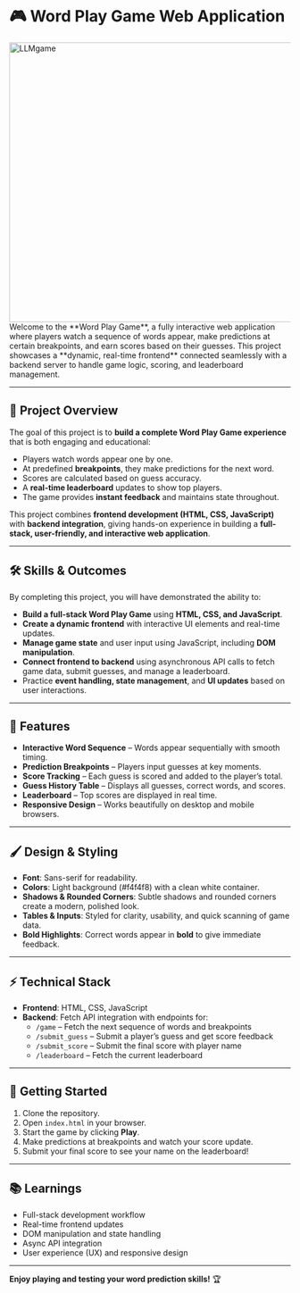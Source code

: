 # 🎮 Word Play Game Web Application

<img width="668" height="501" alt="LLMgame" src="https://github.com/user-attachments/assets/a711cbc9-77f9-4bc1-b271-6052ef661085" />
Welcome to the **Word Play Game**, a fully interactive web application where players watch a sequence of words appear, make predictions at certain breakpoints, and earn scores based on their guesses. This project showcases a **dynamic, real-time frontend** connected seamlessly with a backend server to handle game logic, scoring, and leaderboard management.

---

## 🌟 Project Overview

The goal of this project is to **build a complete Word Play Game experience** that is both engaging and educational:

- Players watch words appear one by one.
- At predefined **breakpoints**, they make predictions for the next word.
- Scores are calculated based on guess accuracy.
- A **real-time leaderboard** updates to show top players.
- The game provides **instant feedback** and maintains state throughout.

This project combines **frontend development (HTML, CSS, JavaScript)** with **backend integration**, giving hands-on experience in building a **full-stack, user-friendly, and interactive web application**.

---

## 🛠 Skills & Outcomes

By completing this project, you will have demonstrated the ability to:

- **Build a full-stack Word Play Game** using **HTML, CSS, and JavaScript**.
- **Create a dynamic frontend** with interactive UI elements and real-time updates.
- **Manage game state** and user input using JavaScript, including **DOM manipulation**.
- **Connect frontend to backend** using asynchronous API calls to fetch game data, submit guesses, and manage a leaderboard.
- Practice **event handling, state management**, and **UI updates** based on user interactions.

---

## 🎨 Features

- **Interactive Word Sequence** – Words appear sequentially with smooth timing.
- **Prediction Breakpoints** – Players input guesses at key moments.
- **Score Tracking** – Each guess is scored and added to the player’s total.
- **Guess History Table** – Displays all guesses, correct words, and scores.
- **Leaderboard** – Top scores are displayed in real time.
- **Responsive Design** – Works beautifully on desktop and mobile browsers.

---

## 🖌 Design & Styling

- **Font**: Sans-serif for readability.
- **Colors**: Light background (#f4f4f8) with a clean white container.
- **Shadows & Rounded Corners**: Subtle shadows and rounded corners create a modern, polished look.
- **Tables & Inputs**: Styled for clarity, usability, and quick scanning of game data.
- **Bold Highlights**: Correct words appear in **bold** to give immediate feedback.

---

## ⚡ Technical Stack

- **Frontend**: HTML, CSS, JavaScript  
- **Backend**: Fetch API integration with endpoints for:
  - `/game` – Fetch the next sequence of words and breakpoints
  - `/submit_guess` – Submit a player’s guess and get score feedback
  - `/submit_score` – Submit the final score with player name
  - `/leaderboard` – Fetch the current leaderboard

---

## 🚀 Getting Started

1. Clone the repository.  
2. Open `index.html` in your browser.  
3. Start the game by clicking **Play**.  
4. Make predictions at breakpoints and watch your score update.  
5. Submit your final score to see your name on the leaderboard!

---

## 📚 Learnings

- Full-stack development workflow
- Real-time frontend updates
- DOM manipulation and state handling
- Async API integration
- User experience (UX) and responsive design

---

**Enjoy playing and testing your word prediction skills!** 🏆
